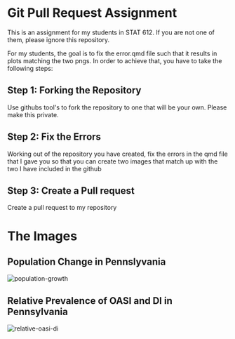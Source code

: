 # Git Pull Request Assignment

This is an assignment for my students in STAT 612. If you are not one of them, please ignore this repository.

For my students, the goal is to fix the error.qmd file such that it results in plots matching the two pngs.
In order to achieve that, you have to take the following steps:

## Step 1: Forking the Repository

Use githubs tool's to fork the repository to one that will be your own. Please make this private.

## Step 2: Fix the Errors

Working out of the repository you have created, fix the errors in the qmd file that I gave you so that you can create two images that match up with the two I have included in the github

## Step 3: Create a Pull request

Create a pull request to my repository

# The Images

## Population Change in Pennslyvania

![population-growth](https://github.com/joshsack1/612-PR/blob/main/pop-growth.png)

## Relative Prevalence of OASI and DI in Pennsylvania

![relative-oasi-di](https://github.com/joshsack1/612-PR/blob/main/relative_social_security.png)
